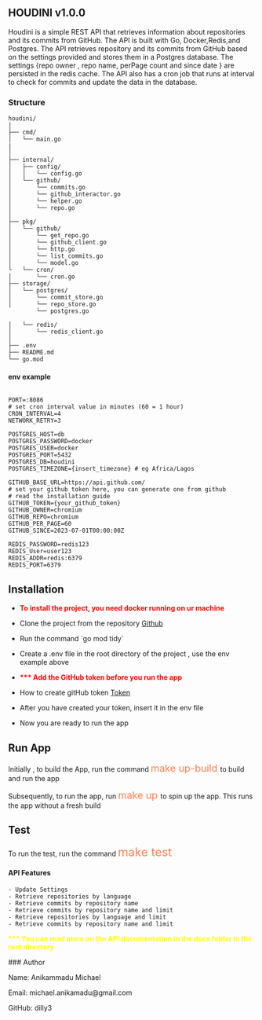 ## HOUDINI v1.0.0
Houdini is a simple REST API that retrieves information about repositories and its commits from GitHub.
The API is built with Go, Docker,Redis,and Postgres. The API retrieves repository and its commits from GitHub based on the settings provided and 
stores them in a Postgres database. 
The settings {repo owner , repo name, perPage count and since date } are persisted in the redis cache. 
The API also has a cron job that runs at interval to check for commits and update the data in the database.

### Structure 
```Go,
houdini/
│
├── cmd/
│   └── main.go
| 
│
├── internal/
│   ├── config/
│   │   └── config.go
│   └── github/
│       └── commits.go
│       └── github_interactor.go
│       └── helper.go
│       └── repo.go
│
├── pkg/
│   └── github/
│       └── get_repo.go
│       └── github_client.go
│       └── http.go
│       └── list_commits.go
│       └── model.go
└   └── cron/ 
│       └── cron.go
├── storage/
│   └── postgres/
│       └── commit_store.go
│       └── repo_store.go
        └── postgres.go
        
│   └── redis/
│       └── redis_client.go
│
├── .env
├── README.md
└── go.mod
```

#### env example
```Go,
 
PORT=:8086
# set cron interval value in minutes (60 = 1 hour)
CRON_INTERVAL=4
NETWORK_RETRY=3

POSTGRES_HOST=db
POSTGRES_PASSWORD=docker
POSTGRES_USER=docker
POSTGRES_PORT=5432
POSTGRES_DB=houdini
POSTGRES_TIMEZONE={insert_timezone} # eg Africa/Lagos

GITHUB_BASE_URL=https://api.github.com/
# set your github token here, you can generate one from github
# read the installation guide
GITHUB_TOKEN={your_github_token}
GITHUB_OWNER=chromium
GITHUB_REPO=chromium
GITHUB_PER_PAGE=60
GITHUB_SINCE=2023-07-01T00:00:00Z

REDIS_PASSWORD=redis123
REDIS_User=user123
REDIS_ADDR=redis:6379
REDIS_PORT=6379
```

## Installation
- <p style="color: red; font-weight: bold;"> To install the project, you need docker running on ur machine </p>
- <p> Clone the project from the repository <a href="https://github.com/Dilly3/houdini">Github</a> </p>
- <p> Run the command `go mod tidy` </p>
- <p> Create a .env file in the root directory of the project , use the env example above </p> 
- <p style="color: red; font-weight: bold;"> *** Add the GitHub token before you run the app </p>
- <p> How to create gitHub token <a href="https://docs.github.com/en/authentication/keeping-your-account-and-data-secure/managing-your-personal-access-tokens#creating-a-personal-access-token-classic">Token</a></p>
- <p> After you have created your token, insert it in the env file</p>
- <p> Now you are ready to run the app</p>

## Run App
<p> Initially , to build the App, run the command <a style="color: coral; font-size: 20px;"> make up-build </a> to build and run the app </p>
<p> Subsequently, to run the app, run <a style="color: coral; font-size: 20px;"> make up </a> to spin up the app. This runs the app without a fresh 
build </p>

## Test  
<p> To run the test, run the command <a style="color: coral; font-size: 24px;"> make test</a></p>

#### API Features
```Go,
- Update Settings
- Retrieve repositories by language
- Retrieve commits by repository name
- Retrieve commits by repository name and limit
- Retrieve repositories by language and limit
- Retrieve commits by repository name and limit
```
<p style="color: yellow; font-weight: bold;"> *** You can read more on the API documentation in the docs folder in the root directory </p>
### Author
<p> Name: Anikammadu Michael  </p>
<p> Email: michael.anikamadu@gmail.com </p>
<p> GitHub: dilly3</p>
